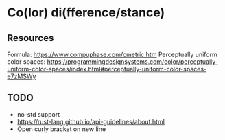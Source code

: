 # Co(lor) di(fference/stance)

## Resources
Formula: https://www.compuphase.com/cmetric.htm
Perceptually uniform color spaces: https://programmingdesignsystems.com/color/perceptually-uniform-color-spaces/index.html#perceptually-uniform-color-spaces-e7zMSWy

## TODO
* no-std support
* https://rust-lang.github.io/api-guidelines/about.html
* Open curly bracket on new line
